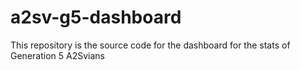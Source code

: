 # a2sv-g5-dashboard
This repository is the source code for the dashboard for the stats of Generation 5 A2Svians
